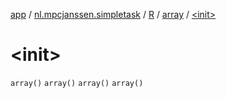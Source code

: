 [app](../../../index.md) / [nl.mpcjanssen.simpletask](../../index.md) / [R](../index.md) / [array](index.md) / [&lt;init&gt;](.)

# &lt;init&gt;

`array()`
`array()`
`array()`
`array()`
